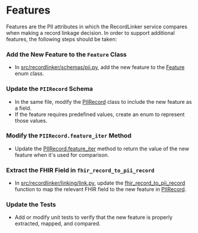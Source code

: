 # Features

Features are the PII attributes in which the RecordLinker service compares when
making a record linkage decision. In order to support additional features, the
following steps should be taken:

### Add the New Feature to the `Feature` Class
- In [src/recordlinker/schemas/pii.py](https://github.com/CDCgov/RecordLinker/blob/main/src/recordlinker/schemas/pii.py), add the new feature to the [Feature](https://github.com/CDCgov/RecordLinker/blob/main/src/recordlinker/schemas/pii.py) enum class.

### Update the `PIIRecord` Schema
- In the same file, modify the [PIIRecord](https://github.com/CDCgov/RecordLinker/blob/main/src/recordlinker/schemas/pii.py) class to include the new feature as a field.
- If the feature requires predefined values, create an enum to represent those values.

### Modify the `PIIRecord.feature_iter` Method
- Update the [PIIRecord.feature_iter](https://github.com/CDCgov/RecordLinker/blob/main/src/recordlinker/schemas/pii.py) method to return the value of the new feature when it's used for comparison.

### Extract the FHIR Field in `fhir_record_to_pii_record`
- In [src/recordlinker/linking/link.py](https://github.com/CDCgov/RecordLinker/blob/main/src/recordlinker/linking/link.py), update the [fhir_record_to_pii_record](https://github.com/CDCgov/RecordLinker/blob/main/src/recordlinker/linking/link.py) function to map the relevant FHIR field to the new feature in [PIIRecord](https://github.com/CDCgov/RecordLinker/blob/main/src/recordlinker/schemas/pii.py).

### Update the Tests
- Add or modify unit tests to verify that the new feature is properly extracted, mapped, and compared. 
